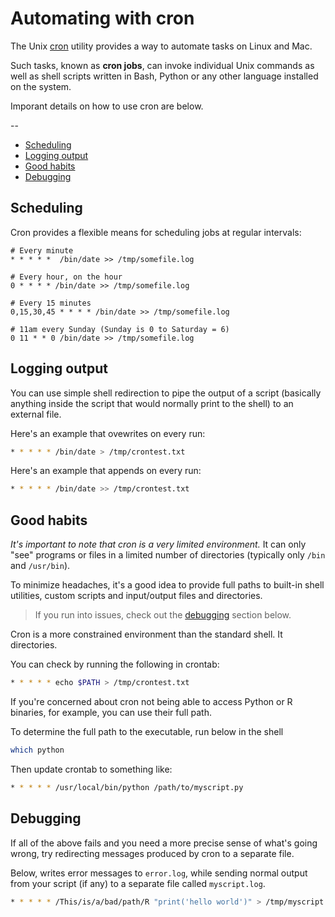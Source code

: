 # Automating with cron

The Unix [cron](https://en.wikipedia.org/wiki/Cron) utility provides a way to automate tasks on Linux and Mac.

Such tasks, known as **cron jobs**, can invoke individual Unix commands as well as shell scripts written in Bash, Python or any other language installed on the system.

Imporant details on how to use cron are below.

--

- [Scheduling](#scheduling)
- [Logging output](#logging-output)
- [Good habits](#good-habits)
- [Debugging](#debugging)

## Scheduling

Cron provides a flexible means for scheduling jobs
at regular intervals:

```
# Every minute 
* * * * *  /bin/date >> /tmp/somefile.log

# Every hour, on the hour
0 * * * * /bin/date >> /tmp/somefile.log

# Every 15 minutes
0,15,30,45 * * * * /bin/date >> /tmp/somefile.log

# 11am every Sunday (Sunday is 0 to Saturday = 6)
0 11 * * 0 /bin/date >> /tmp/somefile.log
```

## Logging output

You can use simple shell redirection to pipe the output of a script (basically anything inside the script that would normally print to the shell) to an external file.

Here's an example that ovewrites on every run:

```bash
* * * * * /bin/date > /tmp/crontest.txt
```

Here's an example that appends on every run:

```bash
* * * * * /bin/date >> /tmp/crontest.txt
```


## Good habits

_It's important to note that cron is a very limited environment._ It can only "see" programs or files in a limited number of directories (typically only `/bin` and `/usr/bin`).

To minimize headaches, it's a good idea to provide full paths to built-in shell utilities, custom scripts and input/output files and directories. 

> If you run into issues, check out the [debugging](#debugging) section below.

Cron is a more constrained environment than the standard shell. It directories.

You can check by running the following in crontab:

```bash
* * * * * echo $PATH > /tmp/crontest.txt
```


If you're concerned about cron not being able to access Python or R binaries, for example, you can use their full path.

To determine the full path to the executable, run
below in the shell

```bash
which python
```

Then update crontab to something like:

```bash
* * * * * /usr/local/bin/python /path/to/myscript.py
```

## Debugging

If all of the above fails and you need a more precise
sense of what's going wrong, try redirecting messages produced by cron to a separate file.

Below, writes error messages to `error.log`, while sending normal output from your script (if any) to a separate file called `myscript.log`.

```bash
* * * * * /This/is/a/bad/path/R "print('hello world')" > /tmp/myscript.log 2>/tmp/error.log
```